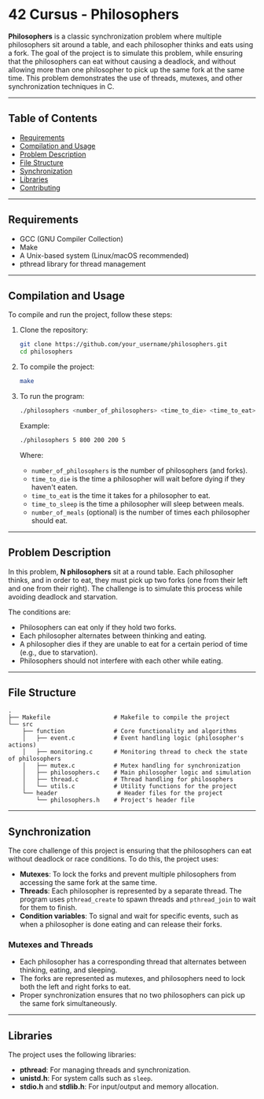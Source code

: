 # 42 Cursus - Philosophers

**Philosophers** is a classic synchronization problem where multiple philosophers sit around a table, and each philosopher thinks and eats using a fork. The goal of the project is to simulate this problem, while ensuring that the philosophers can eat without causing a deadlock, and without allowing more than one philosopher to pick up the same fork at the same time. This problem demonstrates the use of threads, mutexes, and other synchronization techniques in C.

---

## Table of Contents
- [Requirements](#requirements)
- [Compilation and Usage](#compilation-and-usage)
- [Problem Description](#problem-description)
- [File Structure](#file-structure)
- [Synchronization](#synchronization)
- [Libraries](#libraries)
- [Contributing](#contributing)

---

## Requirements

- GCC (GNU Compiler Collection)
- Make
- A Unix-based system (Linux/macOS recommended)
- pthread library for thread management

---

## Compilation and Usage

To compile and run the project, follow these steps:

1. Clone the repository:
   ```bash
   git clone https://github.com/your_username/philosophers.git
   cd philosophers
   ```

2. To compile the project:
   ```bash
   make
   ```

3. To run the program:
   ```bash
   ./philosophers <number_of_philosophers> <time_to_die> <time_to_eat> <time_to_sleep> [number_of_meals]
   ```

   Example:
   ```bash
   ./philosophers 5 800 200 200 5
   ```

   Where:
   - `number_of_philosophers` is the number of philosophers (and forks).
   - `time_to_die` is the time a philosopher will wait before dying if they haven't eaten.
   - `time_to_eat` is the time it takes for a philosopher to eat.
   - `time_to_sleep` is the time a philosopher will sleep between meals.
   - `number_of_meals` (optional) is the number of times each philosopher should eat.

---

## Problem Description

In this problem, **N philosophers** sit at a round table. Each philosopher thinks, and in order to eat, they must pick up two forks (one from their left and one from their right). The challenge is to simulate this process while avoiding deadlock and starvation. 

The conditions are:
- Philosophers can eat only if they hold two forks.
- Each philosopher alternates between thinking and eating.
- A philosopher dies if they are unable to eat for a certain period of time (e.g., due to starvation).
- Philosophers should not interfere with each other while eating.

---

## File Structure

```
.
├── Makefile                  # Makefile to compile the project
└── src
    ├── function              # Core functionality and algorithms
    │   ├── event.c           # Event handling logic (philosopher's actions)
    │   ├── monitoring.c      # Monitoring thread to check the state of philosophers
    │   ├── mutex.c           # Mutex handling for synchronization
    │   ├── philosophers.c    # Main philosopher logic and simulation
    │   ├── thread.c          # Thread handling for philosophers
    │   └── utils.c           # Utility functions for the project
    └── header                 # Header files for the project
        └── philosophers.h    # Project's header file
```

---

## Synchronization

The core challenge of this project is ensuring that the philosophers can eat without deadlock or race conditions. To do this, the project uses:
- **Mutexes**: To lock the forks and prevent multiple philosophers from accessing the same fork at the same time.
- **Threads**: Each philosopher is represented by a separate thread. The program uses `pthread_create` to spawn threads and `pthread_join` to wait for them to finish.
- **Condition variables**: To signal and wait for specific events, such as when a philosopher is done eating and can release their forks.

### Mutexes and Threads

- Each philosopher has a corresponding thread that alternates between thinking, eating, and sleeping.
- The forks are represented as mutexes, and philosophers need to lock both the left and right forks to eat.
- Proper synchronization ensures that no two philosophers can pick up the same fork simultaneously.

---

## Libraries

The project uses the following libraries:
- **pthread**: For managing threads and synchronization.
- **unistd.h**: For system calls such as `sleep`.
- **stdio.h** and **stdlib.h**: For input/output and memory allocation.